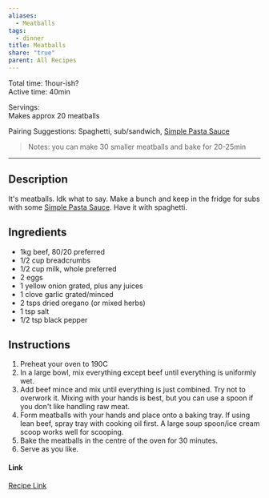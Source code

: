 ```yaml
---
aliases:
  - Meatballs
tags:
  - dinner
title: Meatballs
share: "true"
parent: All Recipes
---
```

Total time: 1hour-ish?  
Active time: 40min  
  
Servings:  
Makes approx 20 meatballs  
  
Pairing Suggestions: Spaghetti, sub/sandwich, [Simple Pasta Sauce](./Simple%20Pasta%20Sauce.md)  
  
  
>Notes: you can make 30 smaller meatballs and bake for 20-25min  
---  
## Description  
It's meatballs. Idk what to say. Make a bunch and keep in the fridge for subs with some [Simple Pasta Sauce](./Simple%20Pasta%20Sauce.md). Have it with spaghetti.   
## Ingredients  
   
- 1kg beef, 80/20 preferred   
- 1/2 cup breadcrumbs  
- 1/2 cup milk, whole preferred   
- 2 eggs  
- 1 yellow onion grated, plus any juices  
- 1 clove garlic grated/minced  
- 2 tsps dried oregano (or mixed herbs)  
- 1 tsp salt  
- 1/2 tsp black pepper  
  
  
## Instructions   
1. Preheat your oven to 190C  
2. In a large bowl, mix everything except beef until everything is uniformly wet.  
3. Add beef mince and mix until everything is just combined. Try not to overwork it. Mixing with your hands is best, but you can use a spoon if you don't like handling raw meat.  
4. Form meatballs with your hands and place onto a baking tray. If using lean beef, spray tray with cooking oil first. A large soup spoon/ice cream scoop works well for scooping.  
5. Bake the meatballs in the centre of the oven for 30 minutes.  
6. Serve as you like.   
  
#### Link  
[Recipe Link](https://www.bowlofdelicious.com/baked-meatballs/)